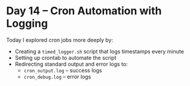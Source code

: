 # Day 14 – Cron Automation with Logging

Today I explored cron jobs more deeply by:

- Creating a `timed_logger.sh` script that logs timestamps every minute
- Setting up crontab to automate the script
- Redirecting standard output and error logs to:
  - `cron_output.log` – success logs
  - `cron_debug.log` – error logs


